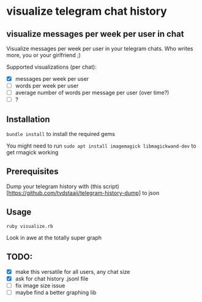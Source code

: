 # visualize telegram chat history

## visualize messages per week per user in chat
Visualize messages per week per user in your telegram chats. Who writes
more, you or your girlfriend ;)

Supported visualizations (per chat):
- [x] messages per week per user
- [ ] words per week per user
- [ ] average number of words per message per user (over time?)
- [ ] ?

## Installation
`bundle install` to install the required gems

You might need to run `sudo apt install imagemagick libmagickwand-dev` to get rmagick working

## Prerequisites
Dump your telegram history with (this script)[https://github.com/tvdstaaij/telegram-history-dump] to json

## Usage
`ruby visualize.rb`

Look in awe at the totally super graph

## TODO:
- [x] make this versatile for all users, any chat size
- [x] ask for chat history .jsonl file
- [ ] fix image size issue
- [ ] maybe find a better graphing lib
